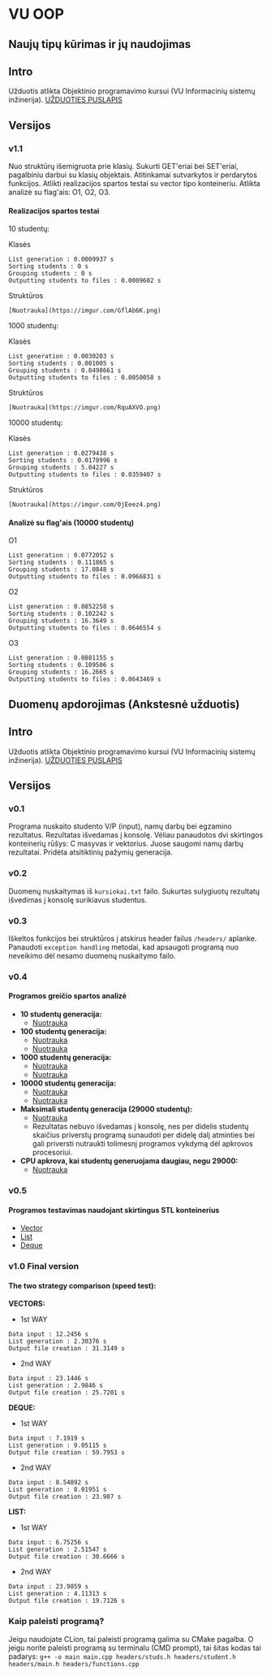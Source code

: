 # VU OOP
## Naujų tipų kūrimas ir jų naudojimas
## Intro
Užduotis atlikta Objektinio programavimo kursui (VU Informacinių sistemų inžinerija).
[UŽDUOTIES PUSLAPIS](https://github.com/objprog/paskaitos2019/wiki/3-oji-u%C5%BEduotis)

## Versijos
### v1.1

Nuo struktūrų išemigruota prie klasių. Sukurti GET'eriai bei SET'eriai, pagalbiniu darbui su klasių objektais. Atitinkamai sutvarkytos ir perdarytos funkcijos. Atlikti realizacijos spartos testai su vector tipo konteineriu. Atlikta analizė su flag'ais: O1, O2, O3. 

#### Realizacijos spartos testai

10 studentų:

Klasės
```
List generation : 0.0009937 s
Sorting students : 0 s
Grouping students : 0 s
Outputting students to files : 0.0009602 s
```

Struktūros
```
[Nuotrauka](https://imgur.com/GflAb6K.png)
```

1000 studentų:

Klasės
```
List generation : 0.0030203 s
Sorting students : 0.001005 s
Grouping students : 0.0498661 s
Outputting students to files : 0.0050058 s
```

Struktūros
```
[Nuotrauka](https://imgur.com/RquAXVO.png)
```

10000 studentų:

Klasės
```
List generation : 0.0279438 s
Sorting students : 0.0178996 s
Grouping students : 5.04227 s
Outputting students to files : 0.0359407 s
```

Struktūros
```
[Nuotrauka](https://imgur.com/0jEeez4.png)
```

#### Analizė su flag'ais (10000 studentų)

O1
```
List generation : 0.0772052 s
Sorting students : 0.111865 s
Grouping students : 17.0848 s
Outputting students to files : 0.0966831 s
```
O2
```
List generation : 0.0852258 s
Sorting students : 0.102242 s
Grouping students : 16.3649 s
Outputting students to files : 0.0646554 s
```
O3
```
List generation : 0.0881155 s
Sorting students : 0.109506 s
Grouping students : 16.2665 s
Outputting students to files : 0.0643469 s
```


## Duomenų apdorojimas (Ankstesnė užduotis)
## Intro
Užduotis atlikta Objektinio programavimo kursui (VU Informacinių sistemų inžinerija).
[UŽDUOTIES PUSLAPIS](https://github.com/objprog/paskaitos2019/wiki/2-oji-u%C5%BEduotis)

## Versijos
### v0.1

Programa nuskaito studento V/P (input), namų darbų bei egzamino rezultatus. Rezultatas išvedamas į konsolę. Vėliau panaudotos dvi skirtingos konteinerių rūšys: C masyvas ir vektorius. Juose saugomi namų darbų rezultatai. Pridėta atsitiktinių pažymių generacija.

### v0.2

Duomenų nuskaitymas iš ```kursiokai.txt``` failo. Sukurtas sulygiuotų rezultatų išvedimas į konsolę surikiavus studentus.

### v0.3

Iškeltos funkcijos bei struktūros į atskirus header failus ```/headers/``` aplanke. Panaudoti ```exception handling``` metodai, kad apsaugoti programą nuo neveikimo dėl nesamo duomenų nuskaitymo failo.

### v0.4

#### Programos greičio spartos analizė
- **10 studentų generacija:**
    - [Nuotrauka](https://imgur.com/GflAb6K.png)
- **100 studentų generacija:**
    - [Nuotrauka](https://imgur.com/mxKBVGF.png)
    - [Nuotrauka](https://imgur.com/xZqENN0.png)
- **1000 studentų generacija:**
    - [Nuotrauka](https://imgur.com/RquAXVO.png)
    - [Nuotrauka](https://imgur.com/3GHTgBF.png)
- **10000 studentų generacija:**
    - [Nuotrauka](https://imgur.com/0jEeez4.png)
    - [Nuotrauka](https://imgur.com/WYi0t6p.png)
- **Maksimali studentų generacija (29000 studentų):**
    - [Nuotrauka](https://imgur.com/xJ9jNFd.png)
    - Rezultatas nebuvo išvedamas į konsolę, nes per didelis studentų skaičius priverstų programą sunaudoti per didelę dalį atminties bei gali priversti nutraukti tolimesnį programos vykdymą dėl apkrovos procesoriui.
- **CPU apkrova, kai studentų generuojama daugiau, negu 29000:**
    - [Nuotrauka](https://imgur.com/AOXIeAf.png)

### v0.5

#### Programos testavimas naudojant skirtingus STL konteinerius
- [Vector](https://imgur.com/skcD1pY.png)
- [List](https://imgur.com/D1COYZj.png)
- [Deque](https://imgur.com/6vJbsoB.png)

### v1.0 Final version

#### The two strategy comparison (speed test):

**VECTORS:**
- 1st WAY
```
Data input : 12.2456 s
List generation : 2.30376 s
Output file creation : 31.3149 s
```
- 2nd WAY
```
Data input : 23.1446 s
List generation : 2.9846 s
Output file creation : 25.7201 s
```

**DEQUE:**
- 1st WAY
```
Data input : 7.1919 s
List generation : 9.05115 s
Output file creation : 59.7953 s
```
- 2nd WAY
```
Data input : 8.54892 s
List generation : 8.01951 s
Output file creation : 23.987 s
```

**LIST:**
- 1st WAY
```
Data input : 6.75256 s
List generation : 2.51547 s
Output file creation : 30.6666 s
```
- 2nd WAY
```
Data input : 23.9859 s
List generation : 4.11313 s
Output file creation : 19.7126 s
```


### Kaip paleisti programą?

Jeigu naudojate CLion, tai paleisti programą galima su CMake pagalba. O jeigu norite paleisti programą su terminalu (CMD prompt), tai šitas kodas tai padarys:
```g++ -o main main.cpp headers/studs.h headers/student.h headers/main.h headers/functions.cpp```